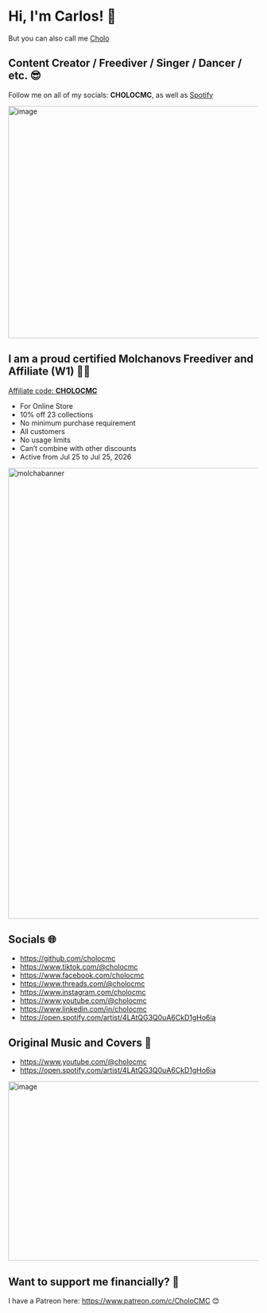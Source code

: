 # Hi, I'm Carlos! 👋

But you can also call me [Cholo](https://www.cholocmc.com/)

## Content Creator / Freediver / Singer / Dancer / etc. 😎

Follow me on all of my socials: **CHOLOCMC**, as well as [Spotify](https://open.spotify.com/artist/4LAtQG3Q0uA6CkD1gHo6ia)

<img width="1436" height="467" alt="image" src="https://github.com/user-attachments/assets/1871c9b6-c599-43b1-9816-ee57a1442885" />

## I am a proud certified Molchanovs Freediver and Affiliate (W1) 🧜‍♂️

[Affiliate code: **CHOLOCMC**](https://molchanovs.com/collections/all-products?srsltid=AfmBOopl6ENsGXtpnAUofcy6o-KNX_gSvJ5d3UJ5_LP09Wr_knsu4nTM)
- For Online Store
- 10% off 23 collections
- No minimum purchase requirement
- All customers
- No usage limits
- Can’t combine with other discounts
- Active from Jul 25 to Jul 25, 2026

<img width="1600" height="907" alt="molchabanner" src="https://github.com/user-attachments/assets/184eeff3-f319-4b35-b969-f8b6cfcad28a" />

## Socials 🌐

- https://github.com/cholocmc
- https://www.tiktok.com/@cholocmc
- https://www.facebook.com/cholocmc
- https://www.threads.com/@cholocmc
- https://www.instagram.com/cholocmc
- https://www.youtube.com/@cholocmc
- https://www.linkedin.com/in/cholocmc
- https://open.spotify.com/artist/4LAtQG3Q0uA6CkD1gHo6ia

## Original Music and Covers 🤘

- https://www.youtube.com/@cholocmc
- https://open.spotify.com/artist/4LAtQG3Q0uA6CkD1gHo6ia

<img width="1018" height="361" alt="image" src="https://github.com/user-attachments/assets/ad7fcae6-1367-4d86-bade-c0d34e3cba86" />

## Want to support me financially? 💞

I have a Patreon here: https://www.patreon.com/c/CholoCMC 😊
